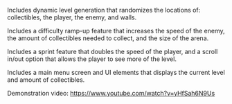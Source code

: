 Includes dynamic level generation that randomizes the locations of: collectibles, the player, the enemy, and walls.

Includes a difficulty ramp-up feature that increases the speed of the enemy, the amount of collectibles needed to collect, and the size of the arena.

Includes a sprint feature that doubles the speed of the player, and a scroll in/out option that allows the player to see more of the level.

Includes a main menu screen and UI elements that displays the current level and amount of collectibles.

Demonstration video: https://www.youtube.com/watch?v=yHfSah6N9Us
